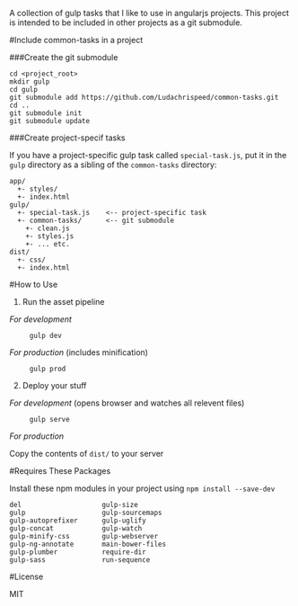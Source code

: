 A collection of gulp tasks that I like to use in angularjs projects. This project is intended to be
included in other projects as a git submodule.

#Include common-tasks in a project

###Create the git submodule

    cd <project_root>
    mkdir gulp
    cd gulp
    git submodule add https://github.com/Ludachrispeed/common-tasks.git
    cd ..
    git submodule init
    git submodule update

###Create project-specif tasks

If you have a project-specific gulp task called `special-task.js`, put it in the `gulp` directory as
a sibling of the `common-tasks` directory:

    app/
      +- styles/
      +- index.html
    gulp/
      +- special-task.js    <-- project-specific task
      +- common-tasks/      <-- git submodule
        +- clean.js
        +- styles.js
        +- ... etc.
    dist/
      +- css/
      +- index.html

#How to Use

1. Run the asset pipeline
  
  *For development*
 
         gulp dev

  *For production* (includes minification)

         gulp prod

2. Deploy your stuff

  *For development* (opens browser and watches all relevent files)

         gulp serve 

  *For production*

  Copy the contents of `dist/` to your server

#Requires These Packages

Install these npm modules in your project using `npm install --save-dev`

    del                    gulp-size
    gulp                   gulp-sourcemaps
    gulp-autoprefixer      gulp-uglify
    gulp-concat            gulp-watch
    gulp-minify-css        gulp-webserver
    gulp-ng-annotate       main-bower-files
    gulp-plumber           require-dir
    gulp-sass              run-sequence

#License

MIT
